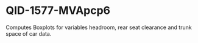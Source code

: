 # QID-1577-MVApcp6
Computes Boxplots for variables headroom, rear seat clearance and trunk space of car data.
